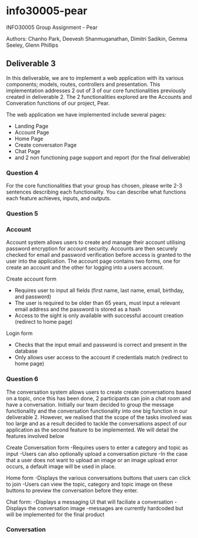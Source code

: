 # info30005-pear

INFO30005 Group Assignment - Pear

Authors: Chanho Park, Deevesh Shanmuganathan, Dimitri Sadikin, Gemma Seeley, Glenn Phillips

## Deliverable 3

In this deliverable, we are to implement a web application with its various components; models, routes, controllers and presentation.
This implementation addresses 2 out of 3 of our core functionalities previously created in deliverable 2. The 2 functionalities explored are the Accounts and Converation functions of our project, Pear.

The web application we have implemented include several pages:
  - Landing Page
  - Account Page
  - Home Page
  - Create conversaton Page
  - Chat Page
  - and 2 non functioning page support and report (for the final deliverable)
  
  
### Question 4
For the core functionalities that your group has chosen, please write 2-3 sentences describing each functionality. You can describe what functions each feature achieves, inputs, and outputs. 


### Question 5
### Account

Account system allows users to create and manage their account utilising password encryption for account security. Accounts are then securely checked for email and password verification before access is granted to the user into the application. The account page contains two forms, one for create an account and the other for logging into a users account. 

Create account form 
  -	Requires user to input all fields (first name, last name, email, birthday, and password)
  -	The user is required to be older than 65 years, must input a relevant email address and the password is stored as a hash 
  -	Access to the sight is only available with successful account creation (redirect to home page)

Login form 
  -	Checks that the input email and password is correct and present in the database
  -	Only allows user access to the account if credentials match (redirect to home page)

### Question 6
The conversation system allows users to create create conversations based on a topic, once this has been done, 2 participants can join a chat room and have a conversation. Initially our team decided to group the message functionality and the conversation functionality into one big function in our deliverable 2. However, we realised that the scope of the tasks involved was too large and as a result decided to tackle the conversations aspect of our application as the second feature to be implemented. We will detail the features involved below

Create Conversation form
-Requires users to enter a category and topic as input
-Users can also optionally upload a conversation picture
-In the case that a user does not want to upload an image or an image upload error occurs, a default image will be used in place.

Home form
-Displays the various conversations buttons that users can click to join
-Users can view the topic, category and topic image on these buttons to preview the conversation before they enter.

Chat form:
-Displays a messaging UI that will faciliate a conversation
-Displays the conversation image
-messages are currently hardcoded but will be implemented for the final product


### Conversation




